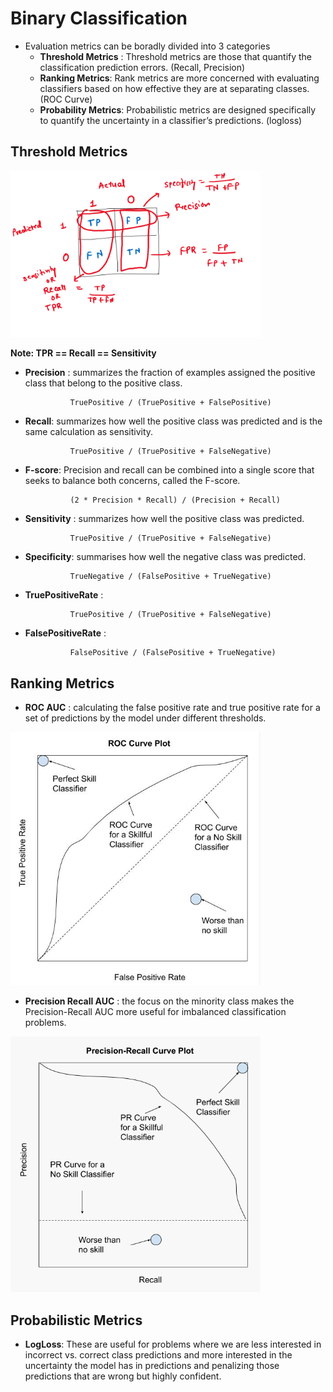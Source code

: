 # Binary Classification 

- Evaluation metrics can be boradly divided into 3 categories 
  - **Threshold Metrics** : Threshold metrics are those that quantify the classification prediction errors. (Recall, Precision)
  - **Ranking Metrics**: Rank metrics are more concerned with evaluating classifiers based on how effective they are at separating classes. (ROC Curve)
  - **Probability Metrics**: Probabilistic metrics are designed specifically to quantify the uncertainty in a classifier’s predictions. (logloss)


## Threshold Metrics

<img src="DS images/confusion matrix.png" width="400">

**Note: TPR == Recall == Sensitivity**

- **Precision** : summarizes the fraction of examples assigned the positive class that belong to the positive class.

                TruePositive / (TruePositive + FalsePositive)
- **Recall**: summarizes how well the positive class was predicted and is the same calculation as sensitivity.

                TruePositive / (TruePositive + FalseNegative)
- **F-score**: Precision and recall can be combined into a single score that seeks to balance both concerns, called the F-score.

                (2 * Precision * Recall) / (Precision + Recall)
- **Sensitivity** : summarizes how well the positive class was predicted.

                TruePositive / (TruePositive + FalseNegative)

- **Specificity**: summarises how well the negative class was predicted.
 
                TrueNegative / (FalsePositive + TrueNegative)

- **TruePositiveRate** :

                TruePositive / (TruePositive + FalseNegative)
           
- **FalsePositiveRate** :

                FalsePositive / (FalsePositive + TrueNegative)

## Ranking Metrics

- **ROC AUC** : calculating the false positive rate and true positive rate for a set of predictions by the model under different thresholds.
<img src="DS images/ROC AUC.PNG" width="400">

- **Precision Recall AUC** : the focus on the minority class makes the Precision-Recall AUC more useful for imbalanced classification problems.
<img src="DS images/PR_Curve.PNG" width="400">

## Probabilistic Metrics

- **LogLoss**: These are useful for problems where we are less interested in incorrect vs. correct class predictions and more interested in the uncertainty the model has in predictions and penalizing those predictions that are wrong but highly confident.
